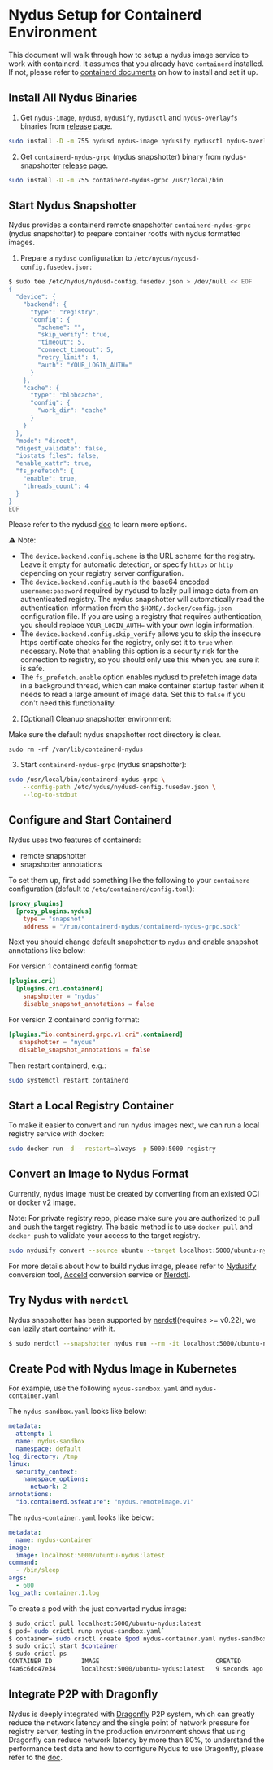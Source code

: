 # Nydus Setup for Containerd Environment

This document will walk through how to setup a nydus image service to work with containerd. It assumes that you already have `containerd` installed. If not, please refer to [containerd documents](https://github.com/containerd/containerd/blob/master/docs/ops.md) on how to install and set it up.

## Install All Nydus Binaries

1. Get `nydus-image`, `nydusd`, `nydusify`, `nydusctl` and `nydus-overlayfs` binaries from [release](https://github.com/dragonflyoss/image-service/releases/latest) page.

```bash
sudo install -D -m 755 nydusd nydus-image nydusify nydusctl nydus-overlayfs /usr/local/bin
```

2. Get `containerd-nydus-grpc` (nydus snapshotter) binary from nydus-snapshotter [release](https://github.com/containerd/nydus-snapshotter/releases/latest) page.

```bash
sudo install -D -m 755 containerd-nydus-grpc /usr/local/bin
```

## Start Nydus Snapshotter

Nydus provides a containerd remote snapshotter `containerd-nydus-grpc` (nydus snapshotter) to prepare container rootfs with nydus formatted images.

1. Prepare a `nydusd` configuration to `/etc/nydus/nydusd-config.fusedev.json`:

```bash
$ sudo tee /etc/nydus/nydusd-config.fusedev.json > /dev/null << EOF
{
  "device": {
    "backend": {
      "type": "registry",
      "config": {
        "scheme": "",
        "skip_verify": true,
        "timeout": 5,
        "connect_timeout": 5,
        "retry_limit": 4,
        "auth": "YOUR_LOGIN_AUTH="
      }
    },
    "cache": {
      "type": "blobcache",
      "config": {
        "work_dir": "cache"
      }
    }
  },
  "mode": "direct",
  "digest_validate": false,
  "iostats_files": false,
  "enable_xattr": true,
  "fs_prefetch": {
    "enable": true,
    "threads_count": 4
  }
}
EOF
```

Please refer to the nydusd [doc](./nydusd.md) to learn more options.

⚠️ Note:

- The `device.backend.config.scheme` is the URL scheme for the registry. Leave it empty for automatic detection, or specify `https` or `http` depending on your registry server configuration.
- The `device.backend.config.auth` is the base64 encoded `username:password` required by nydusd to lazily pull image data from an authenticated registry. The nydus snapshotter will automatically read the authentication information from the `$HOME/.docker/config.json` configuration file. If you are using a registry that requires authentication, you should replace `YOUR_LOGIN_AUTH=` with your own login information.
- The `device.backend.config.skip_verify` allows you to skip the insecure https certificate checks for the registry, only set it to `true` when necessary. Note that enabling this option is a security risk for the connection to registry, so you should only use this when you are sure it is safe.
- The `fs_prefetch.enable` option enables nydusd to prefetch image data in a background thread, which can make container startup faster when it needs to read a large amount of image data. Set this to `false` if you don't need this functionality.

2. [Optional] Cleanup snapshotter environment:

Make sure the default nydus snapshotter root directory is clear.

```
sudo rm -rf /var/lib/containerd-nydus
```

3. Start `containerd-nydus-grpc` (nydus snapshotter):

```bash
sudo /usr/local/bin/containerd-nydus-grpc \
    --config-path /etc/nydus/nydusd-config.fusedev.json \
    --log-to-stdout
```

## Configure and Start Containerd

Nydus uses two features of containerd:

- remote snapshotter
- snapshotter annotations

To set them up, first add something like the following to your `containerd` configuration (default to `/etc/containerd/config.toml`):

```toml
[proxy_plugins]
  [proxy_plugins.nydus]
    type = "snapshot"
    address = "/run/containerd-nydus/containerd-nydus-grpc.sock"
```

Next you should change default snapshotter to `nydus` and enable snapshot annotations like below:

For version 1 containerd config format:

```toml
[plugins.cri]
  [plugins.cri.containerd]
    snapshotter = "nydus"
    disable_snapshot_annotations = false
```

For version 2 containerd config format:

```toml
[plugins."io.containerd.grpc.v1.cri".containerd]
   snapshotter = "nydus"
   disable_snapshot_annotations = false
```

Then restart containerd, e.g.:

```bash
sudo systemctl restart containerd
```

## Start a Local Registry Container

To make it easier to convert and run nydus images next, we can run a local registry service with docker:

```bash
sudo docker run -d --restart=always -p 5000:5000 registry
```

## Convert an Image to Nydus Format

Currently, nydus image must be created by converting from an existed OCI or docker v2 image.

Note: For private registry repo, please make sure you are authorized to pull and push the target registry. The basic method is to use `docker pull` and `docker push` to validate your access to the target registry.

```bash
sudo nydusify convert --source ubuntu --target localhost:5000/ubuntu-nydus
```

For more details about how to build nydus image, please refer to [Nydusify](https://github.com/dragonflyoss/image-service/blob/master/docs/nydusify.md) conversion tool, [Acceld](https://github.com/goharbor/acceleration-service) conversion service or [Nerdctl](https://github.com/containerd/nerdctl/blob/master/docs/nydus.md#build-nydus-image-using-nerdctl-image-convert).

## Try Nydus with `nerdctl`

Nydus snapshotter has been supported by [nerdctl](https://github.com/containerd/nerdctl)(requires >= v0.22), we can lazily start container with it.

```bash
$ sudo nerdctl --snapshotter nydus run --rm -it localhost:5000/ubuntu-nydus:latest bash
```

## Create Pod with Nydus Image in Kubernetes

For example, use the following `nydus-sandbox.yaml` and `nydus-container.yaml`

The `nydus-sandbox.yaml` looks like below:

```yaml
metadata:
  attempt: 1
  name: nydus-sandbox
  namespace: default
log_directory: /tmp
linux:
  security_context:
    namespace_options:
      network: 2
annotations:
  "io.containerd.osfeature": "nydus.remoteimage.v1"
```

The `nydus-container.yaml` looks like below:

```yaml
metadata:
  name: nydus-container
image:
  image: localhost:5000/ubuntu-nydus:latest
command:
  - /bin/sleep
args:
  - 600
log_path: container.1.log
```

To create a pod with the just converted nydus image:

```bash
$ sudo crictl pull localhost:5000/ubuntu-nydus:latest
$ pod=`sudo crictl runp nydus-sandbox.yaml`
$ container=`sudo crictl create $pod nydus-container.yaml nydus-sandbox.yaml`
$ sudo crictl start $container
$ sudo crictl ps
CONTAINER ID        IMAGE                                CREATED             STATE               NAME                      ATTEMPT             POD ID
f4a6c6dc47e34       localhost:5000/ubuntu-nydus:latest   9 seconds ago       Running             nydus-container           0                   21b91779d551e
```

## Integrate P2P with Dragonfly

Nydus is deeply integrated with [Dragonfly](https://d7y.io/) P2P system, which can greatly reduce the network latency and the single point of network pressure for registry server, testing in the production environment shows that using Dragonfly can reduce network latency by more than 80%, to understand the performance test data and how to configure Nydus to use Dragonfly, please refer to the [doc](https://d7y.io/docs/setup/integration/nydus).
